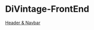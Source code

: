 # DiVintage-FrontEnd

[Header & Navbar](https://nathalie-anneessens.github.io/DiVintage-FrontEnd/header-navbar.html)